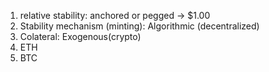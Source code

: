 1. relative stability: anchored or pegged -> $1.00
2. Stability mechanism (minting): Algorithmic (decentralized)
3. Colateral: Exogenous(crypto)
  1. ETH
  2. BTC